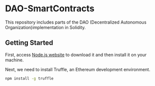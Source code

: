# DAO-SmartContracts

This repository includes parts of the DAO (Decentralized Autonomous Organization)implementation in Solidity.
## Getting Started

First, access [Node.js website](https://nodejs.org/) to download it and then install it on your machine.

Next, we need to install Truffle, an Ethereum development environment.

```sh
npm install -g truffle

```

